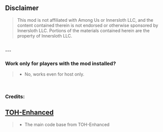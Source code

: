 ## Disclaimer
> This mod is not affiliated with Among Us or Innersloth LLC, and the content contained therein is not endorsed or otherwise sponsored by Innersloth LLC. Portions of the materials contained herein are the property of Innersloth LLC.
<br>
---
<br>

### **Work only for players with the mod installed?**
> 
> - No, works even for host only.
>
<br>

### Credits:

## [TOH-Enhanced](https://github.com/0xDrMoe/TownofHost-Enhanced/) 
> 
> - The main code base from TOH-Enhanced
>
